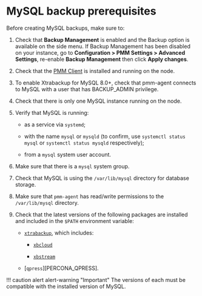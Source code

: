 # MySQL backup prerequisites
Before creating MySQL backups, make sure to: 

1. Check that **Backup Management** is enabled and the <i class="uil uil-history"></i> Backup option is available on the side menu. If Backup Management has been disabled on your instance, go to <i class="uil uil-cog"></i> **Configuration > PMM Settings > Advanced Settings**, re-enable **Backup Management**  then click **Apply changes**. 
2. Check that the [PMM Client](../../setting-up/client/index.md) is installed and running on the node.

3. To enable Xtrabackup for MySQL 8.0+, check that pmm-agent connects to MySQL with a user that has BACKUP_ADMIN privilege. 

4. Check that there is only one MySQL instance running on the node.

5. Verify that MySQL is running:

    - as a service via `systemd`;

    - with the name `mysql` or `mysqld` (to confirm, use `systemctl status mysql` or `systemctl status mysqld` respectively);

    - from a `mysql` system user account.

6. Make sure that there is a `mysql` system group.

7. Check that MySQL is using the `/var/lib/mysql` directory for database storage.

8.  Make sure that `pmm-agent` has read/write permissions to the `/var/lib/mysql` directory.

9. Check that the latest versions of the following packages are installed and included in the `$PATH` environment variable:

    - [`xtrabackup`](https://www.percona.com/software/mysql-database/percona-xtrabackup), which includes:

        - [`xbcloud`](https://www.percona.com/doc/percona-xtrabackup/2.3/xbcloud/xbcloud.html)

        - [`xbstream`](https://www.percona.com/doc/percona-xtrabackup/2.3/xbstream/xbstream.html)

    - [`qpress`][PERCONA_QPRESS].

!!! caution alert alert-warning "Important"
       The versions of each must be compatible with the installed version of MySQL.